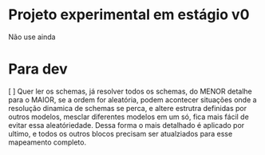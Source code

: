 # Projeto experimental em estágio v0

Não use ainda

# Para dev

[ ] Quer ler os schemas, já resolver todos os schemas, do MENOR detalhe para o MAIOR, se a ordem for aleatória, podem acontecer situações onde a resolução dinamica de schemas se perca, e altere estrutra definidas por outros modelos, mesclar diferentes modelos em um só, fica mais fácil de evitar essa aleatóriedade. Dessa forma o mais detalhado é aplicado por ultimo, e todos os outros blocos precisam ser atualziados para esse mapeamento completo.


